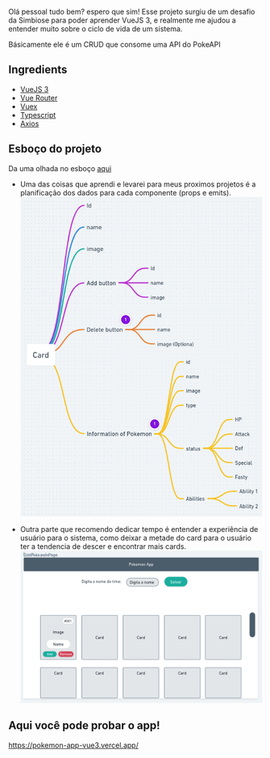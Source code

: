 Olá pessoal tudo bem? espero que sim!
Esse projeto surgiu de um desafio da Simbiose para poder aprender VueJS 3, e realmente me ajudou a entender muito sobre o ciclo de vida de um sistema.

Básicamente ele é um CRUD que consome uma API do PokeAPI

## Ingredients

- [VueJS 3](https://vuejs.org/)
- [Vue Router](https://router.vuejs.org/)
- [Vuex](https://vuex.vuejs.org/)
- [Typescript](https://www.typescriptlang.org/)
- [Axios](https://axios-http.com/docs/intro)

## Esboço do projeto

Da uma olhada no esboço [aqui](https://whimsical.com/fluxo-de-app-Abc9Z7K4xG5YLAS2T54tsH)

- Uma das coisas que aprendi e levarei para meus proximos projetos é a planificação dos dados para cada componente (props e emits).
![fluxo_dados](./src/assets/fluxo_app_img.png)

- Outra parte que recomendo dedicar tempo é entender a experiência de usuário para o sistema, como deixar a metade do card para o usuário ter a tendencia de descer e encontrar mais cards.
![list_app](./src/assets/list_poke.png)
## Aqui você pode probar o app!

https://pokemon-app-vue3.vercel.app/
